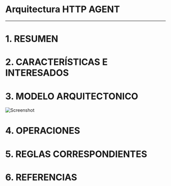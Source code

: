 # Arquitectura HTTP AGENT
--------------------------------------

# 1. RESUMEN

# 2. CARACTERÍSTICAS E INTERESADOS

# 3. MODELO ARQUITECTONICO

![Screenshot](Http_Agent_Architecture)

# 4. OPERACIONES

# 5. REGLAS CORRESPONDIENTES

# 6. REFERENCIAS





